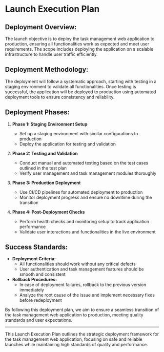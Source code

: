 # Launch Execution Plan

## Deployment Overview:
The launch objective is to deploy the task management web application to production, ensuring all functionalities work as expected and meet user requirements. The scope includes deploying the application on a scalable infrastructure to handle user traffic efficiently.

## Deployment Methodology:
The deployment will follow a systematic approach, starting with testing in a staging environment to validate all functionalities. Once testing is successful, the application will be deployed to production using automated deployment tools to ensure consistency and reliability.

## Deployment Phases:
1. **Phase 1: Staging Environment Setup**
   - Set up a staging environment with similar configurations to production
   - Deploy the application for testing and validation

2. **Phase 2: Testing and Validation**
   - Conduct manual and automated testing based on the test cases outlined in the test plan
   - Verify user management and task management modules thoroughly

3. **Phase 3: Production Deployment**
   - Use CI/CD pipelines for automated deployment to production
   - Monitor deployment progress and ensure no downtime during the transition

4. **Phase 4: Post-Deployment Checks**
   - Perform health checks and monitoring setup to track application performance
   - Validate user interactions and functionalities in the live environment

## Success Standards:
- **Deployment Criteria:**
   - All functionalities should work without any critical defects
   - User authentication and task management features should be smooth and consistent
- **Rollback Procedures:**
   - In case of deployment failures, rollback to the previous version immediately
   - Analyze the root cause of the issue and implement necessary fixes before redeployment

By following this deployment plan, we aim to ensure a seamless transition of the task management web application to production, meeting quality standards and user expectations.

---

This Launch Execution Plan outlines the strategic deployment framework for the task management web application, focusing on safe and reliable launches while maintaining high standards of quality and performance.